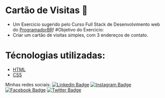 # Cartão de Visitas 📔
- Um Exercicio sugerido pelo Curso Full Stack de Desenvolvimento web do [ProgramadorBR](https://programadorbr.com)!
#Objetivo do Exercicio:
- Criar um cartão de visitas simples, com 3 endereços de contato.
# Técnologias utilizadas:
- [HTML](https://developer.mozilla.org/pt-BR/docs/Web/HTML)
- [CSS](https://developer.mozilla.org/pt-BR/docs/Web/CSS)<br>

Minhas redes sociais:
[![Linkedin Badge](https://img.shields.io/badge/-LinkedIn-0e76a8?style=white-square&logo=Linkedin&logoColor=white&link=https://www.linkedin.com/in/claudio-lombardoso-65a6b6200/)](https://www.linkedin.com/in/claudio-lombardoso-65a6b6200/)
[![Instagram Badge](https://img.shields.io/badge/-Instagram-3f729b?style=white-square&labelColor=E2E2E2&logo=instagram&logoColor=blue&link=https://www.instagram.com/claudiolombardoso/)](https://www.instagram.com/claudiolombardoso/) 
[![Facebook Badge](https://img.shields.io/badge/-Facebook-4e71ba?style=white-square&logo=facebook&logoColor=white&link=https://web.facebook.com/claudio.lombardoso)](https://web.facebook.com/claudio.lombardoso)
[![Twitter Badge](https://img.shields.io/badge/-Twitter-26a7de?style=white-square&labelColor=E2E2E2&logo=twitter&logoColor=blue&link=https://twitter.com/CLombardoso)](https://twitter.com/CLombardoso)